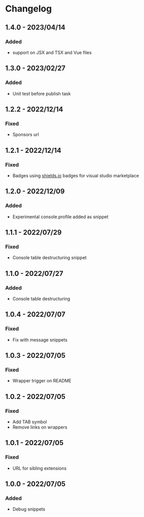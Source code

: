 # Changelog

<!-- http://keepachangelog.com/en/1.0.0/
Added       for new features.
Changed     for changes in existing functionality.
Deprecated  for once-stable features removed in upcoming releases.
Removed     for deprecated features removed in this release.
Fixed       for any bug fixes.
Security    to invite users to upgrade in case of vulnerabilities.
-->

## 1.4.0 - 2023/04/14

### Added

- support on JSX and TSX and Vue files

## 1.3.0 - 2023/02/27

### Added

- Unit test before publish task

## 1.2.2 - 2022/12/14

### Fixed

- Sponsors url

## 1.2.1 - 2022/12/14

### Fixed

- Badges using [shields.io](https://shields.io/) badges for visual studio marketplace

## 1.2.0 - 2022/12/09

### Added

- Experimental console.profile added as snippet

## 1.1.1 - 2022/07/29

### Fixed

- Console table destructuring snippet

## 1.1.0 - 2022/07/27

### Added

- Console table destructuring

## 1.0.4 - 2022/07/07

### Fixed

- Fix with message snippets

## 1.0.3 - 2022/07/05

### Fixed

- Wrapper trigger on README

## 1.0.2 - 2022/07/05

### Fixed

- Add TAB symbol
- Remove links on wrappers

## 1.0.1 - 2022/07/05

### Fixed

- URL for sibling extensions

## 1.0.0 - 2022/07/05

### Added

- Debug snippets
